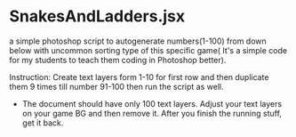 # SnakesAndLadders.jsx
a simple photoshop script to autogenerate numbers(1-100) from down below with uncommon sorting type of this specific game( It's a simple code for my students to teach them coding in Photoshop better).

Instruction: Create text layers form 1-10 for first row and then duplicate them 9 times till number 91-100 then run the script as well.
* The document should have only 100 text layers. Adjust your text layers on your game BG and then remove it. After you finish the running stuff, get it back.
